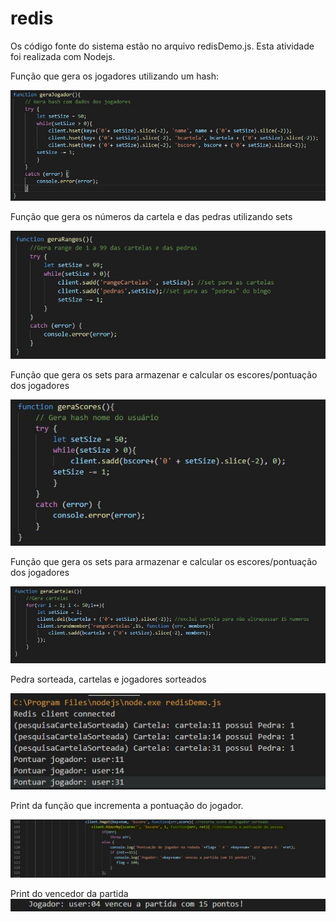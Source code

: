 # redis
Os código fonte do sistema estão no arquivo redisDemo.js. Esta atividade foi realizada com Nodejs.

Função que gera os jogadores utilizando um hash:

![Código Jogadores](https://github.com/barbararovigo/redis/blob/master/tela%20Jogadores.JPG) 


Função que gera os números da cartela e das pedras utilizando sets

![Código Número Cartelas e Pedras](https://github.com/barbararovigo/redis/blob/master/tela%20ranges%20das%20cartelas%20e%20pedras.JPG)

Função que gera os sets para armazenar e calcular os escores/pontuação dos jogadores  

![Código Scores](https://github.com/barbararovigo/redis/blob/master/tela%20gera%20Scores.JPG)

Função que gera os sets para armazenar e calcular os escores/pontuação dos jogadores  

![Código Scores](https://github.com/barbararovigo/redis/blob/master/tela%20gera%20cartelas.JPG)

Pedra sorteada, cartelas e jogadores sorteados  

![Pedras e cartelas sorteadas](https://github.com/barbararovigo/redis/blob/master/sorteados.JPG)

Print da função que incrementa a pontuação do jogador.

![Incremento](https://github.com/barbararovigo/redis/blob/master/incremento.JPG)

Print do vencedor da partida
![Vencedor](https://github.com/barbararovigo/redis/blob/master/mensagem%20ganhador.JPG)

